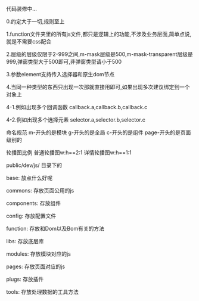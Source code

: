 代码装修中...
<p>0.约定大于一切,规则至上</p>
<p>1.function文件夹里的所有js文件,都只是逻辑上的功能,不涉及业务层面,简单点说,就是不需要css配合</p>
<p>2.层级的层级仅限于2-999之间,m-mask层级是500,m-mask-transparent层级是999,弹窗类型大于500即可,非弹窗类型请小于500</p>
<p>3.参数element支持传入选择器和原生dom节点</p>
<p>4.当同一种类型的东西只出现一次那就直接用即可,如果出现多次建议绑定到一个对象上</p>
<p>4-1.例如出现多个回调函数   callback.a,callback.b,callback.c</p>
<p>4-2.例如出现多个选择元素   selector.a,selector.b,selector.c</p>
<p>命名规范  m-开头的是模块 g-开头的是全局 c-开头的是组件  page-开头的是页面级别的</p>
<p>轮播图比例  普通轮播图w:h==2:1  详情轮播图w:h==1:1</p>






<p>public/dev/js/   目录下的</p>
<p>base:            放点什么好呢</p>
<p>commons:         存放页面公用的js</p>
<p>components:      存放组件</p>
<p>config:          存放配置文件</p>
<p>function:        存放和Dom以及Bom有关的方法</p>
<p>libs:            存放底层库</p>
<p>modules:         存放模块对应的js</p>
<p>pages:           存放页面对应的js</p>
<p>plugs:           存放插件</p>
<p>tools:           存放处理数据的工具方法</p>